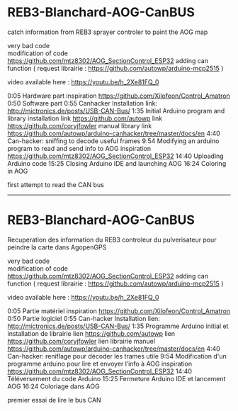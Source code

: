 # REB3-Blanchard-AOG-CanBUS
 catch  information from REB3  sprayer controler to paint the AOG map
 
  very bad  code  
  modification  of  code  https://github.com/mtz8302/AOG_SectionControl_ESP32
 adding can  function  ( request  librairie : https://github.com/autowp/arduino-mcp2515 ) 
  
  
  
  video  available  here :
  https://youtu.be/h_2Xe81FQ_0
  
  0:05 Hardware part
inspiration https://github.com/Xilofeon/Control_Amatron
0:50 Software part
0:55 Canhacker Installation
link: http://mictronics.de/posts/USB-CAN-Bus/
1:35 Initial Arduino program and library installation
link https://github.com/autowp
link https://github.com/coryjfowler
manual library link https://github.com/autowp/arduino-canhacker/tree/master/docs/en
4:40 Can-hacker: sniffing to decode useful frames
9:54 Modifying an arduino program to read and send info to AOG
inspiration https://github.com/mtz8302/AOG_SectionControl_ESP32
14:40 Uploading Arduino code
15:25 Closing Arduino IDE and launching AOG
16:24 Coloring in AOG

first attempt to read the CAN bus
  
  ------------------------------------------
  
  
  # REB3-Blanchard-AOG-CanBUS
Recuperation  des information du REB3  controleur du pulverisateur pour peindre la carte dans AgopenGPS
 
  very bad  code  
  modification  of  code  https://github.com/mtz8302/AOG_SectionControl_ESP32
 adding can  function  ( request  librairie : https://github.com/autowp/arduino-mcp2515 ) 
  
  
  
  video  available  here :
  https://youtu.be/h_2Xe81FQ_0
  
  0:05 Partie matériel
inspiration  https://github.com/Xilofeon/Control_Amatron
0:50 Partie logiciel
0:55 Can-hacker Installation
lien: http://mictronics.de/posts/USB-CAN-Bus/
1:35 Programme Arduino initial et installation de librairie
lien https://github.com/autowp
lien https://github.com/coryjfowler
lien librairie manuel https://github.com/autowp/arduino-canhacker/tree/master/docs/en
4:40  Can-hacker: reniflage pour décoder les trames utile
9:54  Modification d'un programme arduino  pour lire et envoyer l’info à AOG
inspiration https://github.com/mtz8302/AOG_SectionControl_ESP32
14:40 Téléversement du code Arduino 
15:25  Fermeture Arduino IDE  et  lancement AOG
16:24   Coloriage dans AOG

premier essai de lire le bus CAN
